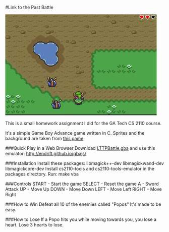 #Link to the Past Battle

![alt text](https://raw.githubusercontent.com/lukebaggett/Link-to-the-Past-Battle/master/images/gameplay.gif "Gameplay")

This is a small homework assignment I did for the GA Tech CS 2110 course.

It's a simple Game Boy Advance game written in C. Sprites and the background are taken from [this game](https://en.wikipedia.org/wiki/The_Legend_of_Zelda:_A_Link_to_the_Past).

###Quick Play in a Web Browser
Download [LTTPBattle.gba](https://github.com/lukebaggett/Link-to-the-Past-Battle/blob/master/LTTPBattle.gba) and use this emulator: http://endrift.github.io/gbajs/

###Installation
    Install these packages:
      libmagick++-dev libmagickwand-dev libmagickcore-dev
    Install cs2110-tools and cs2110-tools-emulator in the packages directory.
    Run:
      make vba

###Controls
    START - Start the game
    SELECT - Reset the game
    A - Sword Attack
    UP - Move Up
    DOWN - Move Down
    LEFT - Move Left
    RIGHT - Move Right

###How to Win
  Defeat all 10 of the enemies called "Popos"
  It's made to be easy.

###How to Lose
  If a Popo hits you while moving towards you, you lose a heart.
  Lose 3 hearts to lose.

